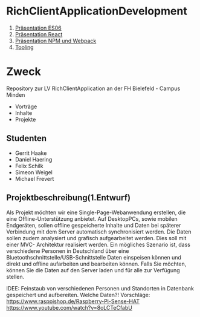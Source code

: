 # RichClientApplicationDevelopment

1. [Präsentation ES06](https://sweigel1.github.io/RichClientApplicationDevelopment/ES06/index.html#1) 
2. [Präsentation React](https://sweigel1.github.io/RichClientApplicationDevelopment/react/index.html)
3. [Präsentation NPM und Webpack ](https://sweigel1.github.io/RichClientApplicationDevelopment/NSM_WEBPACK/index.html)
4. [Tooling](https://sweigel1.github.io/RichClientApplicationDevelopment/Tooling/index.html)

# Zweck

Repository zur LV RichClientApplication an der FH Bielefeld - Campus Minden

- Vorträge
- Inhalte
- Projekte

## Studenten

- Gerrit Haake
- Daniel Haering
- Felix Schilk
- Simeon Weigel
- Michael Frevert

## Projektbeschreibung(1.Entwurf)

Als Projekt möchten wir eine Single-Page-Webanwendung erstellen, die eine Offline-Unterstützung anbietet.
Auf DesktopPCs, sowie mobilen Endgeräten, sollen offline gespeicherte Inhalte und Daten bei späterer Verbindung 
mit dem Server automatisch synchronisiert werden. Die Daten sollen zudem analysiert und grafisch aufgearbeitet werden.
Dies soll mit einer MVC- Architektur realisiert werden. Ein mögliches Szenario ist, dass verschiedene Personen in Deutschland über eine Bluetoothschnittstelle/USB-Schnittstelle Daten einspeisen können und direkt und offline aufarbeiten und bearbeiten können. 
Falls Sie möchten, können Sie die Daten auf den Server laden und für alle zur Verfügung stellen. 

IDEE:
Feinstaub von verschiedenen Personen und Standorten in Datenbank gespeichert und aufbereiten.
Welche Daten?!
Vorschläge:
https://www.rasppishop.de/Raspberry-Pi-Sense-HAT
https://www.youtube.com/watch?v=8oLCTeCfabU
